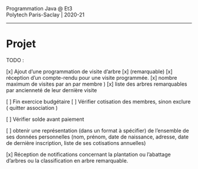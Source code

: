Programmation Java @ Et3
<br>
Polytech Paris-Saclay | 2020-21

___

# Projet

TODO : 

[x] Ajout d’une programmation de visite d’arbre 
    [x] (remarquable)
    [x] réception d’un compte-rendu pour une visite programmée.
    [x] nombre maximum de visites par an par membre )
    [x] liste des arbres remarquables par ancienneté de leur dernière visite

[ ] Fin exercice budgétaire
[ ] Vérifier cotisation des membres, sinon exclure ( quitter association )

[ ] Vérifier solde avant paiement

[ ] obtenir une représentation (dans un format à spécifier) de l’ensemble de ses données personnelles 
(nom, prénom, date de naissance, adresse, date de dernière inscription, liste de ses cotisations annuelles)


[x] Réception de notifications concernant la plantation ou l’abattage d’arbres ou la classification en arbre remarquable.
